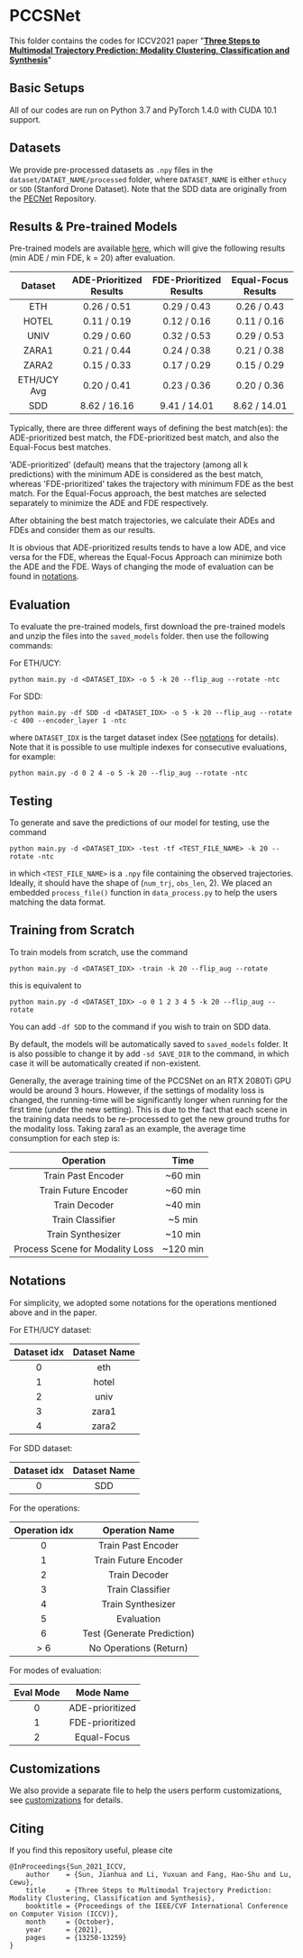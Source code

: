 # PCCSNet #

This folder contains the codes for ICCV2021 paper "**[Three Steps to Multimodal Trajectory Prediction: Modality Clustering, Classification and Synthesis](https://arxiv.org/abs/2103.07854)**"

## Basic Setups ##
All of our codes are run on Python 3.7 and PyTorch 1.4.0 with CUDA 10.1 support.

## Datasets ##
We provide pre-processed datasets as `.npy` files in the `dataset/DATAET_NAME/processed` folder, where `DATASET_NAME` is 
either `ethucy` or `SDD` (Stanford Drone Dataset). Note that the SDD data are originally from the [PECNet](https://github.com/HarshayuGirase/PECNet/tree/master/social_pool_data)
Repository.


## Results & Pre-trained Models ##
Pre-trained models are available [here](https://drive.google.com/file/d/13_8CufufnQKOBBUqr4sUMrdadpUPUQHw/view?usp=sharing), which will
give the following results (min ADE / min FDE, k = 20) after evaluation. 

| Dataset | ADE-Prioritized Results | FDE-Prioritized Results | Equal-Focus Results |
| :----: | :----: | :---: | :----: |
| ETH | 0.26 / 0.51 | 0.29 / 0.43 | 0.26 / 0.43 |
| HOTEL | 0.11 / 0.19 | 0.12 / 0.16 | 0.11 / 0.16 |
| UNIV | 0.29 / 0.60 | 0.32 / 0.53 | 0.29 / 0.53 |
| ZARA1 | 0.21 / 0.44 | 0.24 / 0.38 | 0.21 / 0.38 |
| ZARA2 | 0.15 / 0.33 | 0.17 / 0.29 | 0.15 / 0.29 |
| ETH/UCY Avg | 0.20 / 0.41 | 0.23 / 0.36 | 0.20 / 0.36 |
| SDD | 8.62 / 16.16 | 9.41 / 14.01 | 8.62 / 14.01 |

Typically, there are three different ways of defining the best match(es): the ADE-prioritized best match, the FDE-prioritized best match, 
and also the Equal-Focus best matches. 

'ADE-prioritized' (default) means that the trajectory (among all k predictions) with the minimum ADE is considered as the best match, 
whereas 'FDE-prioritized' takes the trajectory with minimum FDE as the best match.
For the Equal-Focus approach, 
the best matches are selected separately to minimize the ADE and FDE respectively.

After obtaining the best match trajectories, 
we calculate their ADEs and FDEs and consider them as our results. 


It is obvious that ADE-prioritized results tends to have a low ADE, and vice versa for the FDE, whereas
the Equal-Focus Approach can minimize both the ADE and the FDE. Ways of 
changing the mode of evaluation can be found in [notations](#notations).



## Evaluation ##
To evaluate the pre-trained models, first download the pre-trained models and unzip the files into the `saved_models` folder. 
then use the following commands:

For ETH/UCY:

`python main.py -d <DATASET_IDX> -o 5 -k 20 --flip_aug --rotate -ntc`

For SDD:

`python main.py -df SDD -d <DATASET_IDX> -o 5 -k 20 --flip_aug --rotate -c 400 --encoder_layer 1 -ntc`


where `DATASET_IDX` is the target dataset index (See [notations](#notations) for details). Note that it is possible to use multiple indexes for consecutive 
evaluations, for example:

`python main.py -d 0 2 4 -o 5 -k 20 --flip_aug --rotate -ntc`

## Testing ##

To generate and save the predictions of our model for testing, use the command

`python main.py -d <DATASET_IDX> -test -tf <TEST_FILE_NAME> -k 20 --rotate -ntc`

in which `<TEST_FILE_NAME>` is a `.npy` file containing the observed trajectories. Ideally, it should 
have the shape of (`num_trj`, `obs_len`, 2). We placed an embedded `process_file()` function in `data_process.py` to 
help the users matching the data format.


## Training from Scratch ##

To train models from scratch, use the command

`python main.py -d <DATASET_IDX> -train -k 20 --flip_aug --rotate`

this is equivalent to

`python main.py -d <DATASET_IDX> -o 0 1 2 3 4 5 -k 20 --flip_aug --rotate`

You can add `-df SDD` to the command if you wish to train on SDD data.

By default, the models will be automatically saved to `saved_models` folder. It is also possible to change it by add `-sd SAVE_DIR`
to the command, in which case it will be automatically created if non-existent.

Generally, the average training time of the PCCSNet on an RTX 2080Ti GPU would be around 3 hours. However, if the settings of modality loss 
is changed, the running-time will be significantly longer when running for the first time (under the new setting). 
This is due to the fact that each scene in the training data needs to be re-processed to get the new
ground truths for the modality loss. Taking zara1 as an example, the average time consumption for each step is:

| Operation | Time |
| :----: | :----: | 
| Train Past Encoder | ~60 min |
| Train Future Encoder | ~60 min |
| Train Decoder | ~40 min |
| Train Classifier | ~5 min |
| Train Synthesizer | ~10 min |
| Process Scene for Modality Loss | ~120 min |

## <a id="notations"> Notations </a> ##
For simplicity, we adopted some notations for the operations mentioned above and in the paper.

For ETH/UCY dataset:

| Dataset idx | Dataset Name |
| :----: | :----: | 
| 0 | eth |
| 1 | hotel |
| 2 | univ |
| 3 | zara1 |
| 4 | zara2 |

For SDD dataset:

| Dataset idx | Dataset Name |
| :----: | :----: | 
| 0 | SDD |

For the operations:

| Operation idx | Operation Name |
| :----: | :----: | 
| 0 | Train Past Encoder |
| 1 | Train Future Encoder |
| 2 | Train Decoder |
| 3 | Train Classifier |
| 4 | Train Synthesizer |
| 5 | Evaluation |
| 6 | Test (Generate Prediction) |
| \> 6 | No Operations (Return) |

For modes of evaluation:

| Eval Mode | Mode Name |
| :----: | :----: | 
| 0 | ADE-prioritized |
| 1 | FDE-prioritized |
| 2 | Equal-Focus |


## Customizations ##
We also provide a separate file to help the users perform customizations, see [customizations](Customizations.md) for details.


## Citing ##
If you find this repository useful, please cite
```
@InProceedings{Sun_2021_ICCV,
    author    = {Sun, Jianhua and Li, Yuxuan and Fang, Hao-Shu and Lu, Cewu},
    title     = {Three Steps to Multimodal Trajectory Prediction: Modality Clustering, Classification and Synthesis},
    booktitle = {Proceedings of the IEEE/CVF International Conference on Computer Vision (ICCV)},
    month     = {October},
    year      = {2021},
    pages     = {13250-13259}
}
```
